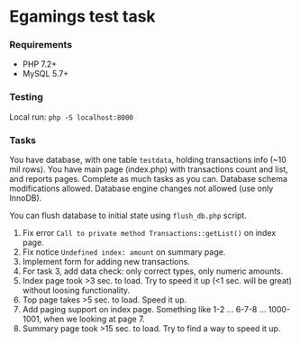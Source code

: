 # Egamings test task

### Requirements

- PHP 7.2+
- MySQL 5.7+

### Testing

Local run: `php -S localhost:8000` 

### Tasks

You have database, with one table `testdata`, holding transactions info (~10 mil rows).
You have main page (index.php) with transactions count and list, and reports pages. 
Complete as much tasks as you can. 
Database schema modifications allowed.
Database engine changes not allowed (use only InnoDB).

You can flush database to initial state using `flush_db.php` script.

1. Fix error `Call to private method Transactions::getList()` on index page.
2. Fix notice `Undefined index: amount` on summary page.
3. Implement form for adding new transactions.
4. For task 3, add data check: only correct types, only numeric amounts.
5. Index page took >3 sec. to load. Try to speed it up (<1 sec. will be great) 
without loosing functionality.
6. Top page takes >5 sec. to load. Speed it up.
7. Add paging support on index page. Something like 1-2 ... 6-7-8 ... 1000-1001, when we looking at page 7.
8. Summary page took >15 sec. to load. Try to find a way to speed it up.
